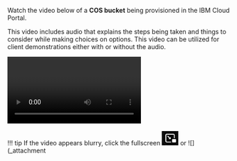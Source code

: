 Watch the video below of a **COS bucket** being provisioned in the IBM Cloud Portal.

This video includes audio that explains the steps being taken and things to consider while making choices on options. This video can be utilized for client demonstrations either with or without the audio.

![type:video](./_videos/CreateCOSBucket-final.mp4)

!!! tip
    If the video appears blurry, click the fullscreen ![](_attachments/FullScreenVideo.png) or ![](_attachment
